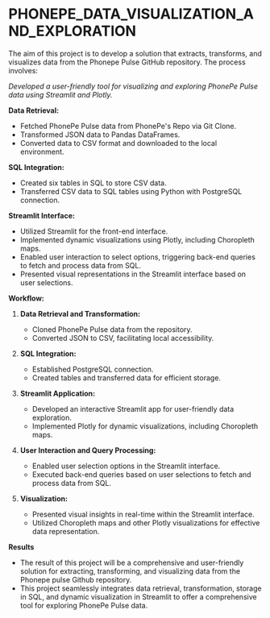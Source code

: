 
# PHONEPE_DATA_VISUALIZATION_AND_EXPLORATION
The aim of this project is to develop a solution that extracts, transforms, and visualizes data from the Phonepe Pulse GitHub repository. The process involves:

*Developed a user-friendly tool for visualizing and exploring PhonePe Pulse data using Streamlit and Plotly.*

**Data Retrieval:**
- Fetched PhonePe Pulse data from PhonePe's Repo via Git Clone.
- Transformed JSON data to Pandas DataFrames.
- Converted data to CSV format and downloaded to the local environment.

**SQL Integration:**
- Created six tables in SQL to store CSV data.
- Transferred CSV data to SQL tables using Python with PostgreSQL connection.

**Streamlit Interface:**
- Utilized Streamlit for the front-end interface.
- Implemented dynamic visualizations using Plotly, including Choropleth maps.
- Enabled user interaction to select options, triggering back-end queries to fetch and process data from SQL.
- Presented visual representations in the Streamlit interface based on user selections.

**Workflow:**
1. **Data Retrieval and Transformation:**
   - Cloned PhonePe Pulse data from the repository.
   - Converted JSON to CSV, facilitating local accessibility.

2. **SQL Integration:**
   - Established PostgreSQL connection.
   - Created tables and transferred data for efficient storage.

3. **Streamlit Application:**
   - Developed an interactive Streamlit app for user-friendly data exploration.
   - Implemented Plotly for dynamic visualizations, including Choropleth maps.

4. **User Interaction and Query Processing:**
   - Enabled user selection options in the Streamlit interface.
   - Executed back-end queries based on user selections to fetch and process data from SQL.

5. **Visualization:**
   - Presented visual insights in real-time within the Streamlit interface.
   - Utilized Choropleth maps and other Plotly visualizations for effective data representation.

**Results**
   - The result of this project will be a comprehensive and user-friendly solution
for extracting, transforming, and visualizing data from the Phonepe pulse Github
repository.
   - This project seamlessly integrates data retrieval, transformation, storage in SQL, and dynamic visualization in Streamlit to offer a comprehensive tool for exploring PhonePe Pulse data.

